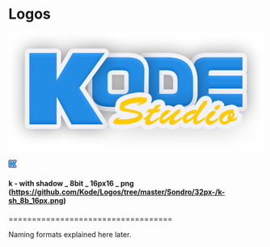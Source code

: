 # Logos
![Kode Studio Logo](/kodestudio.png)

![K](/Sondro/32px-/k-sh_8b_16px.png)

#### k - with shadow _ 8bit _ 16px16 _ png  (https://github.com/Kode/Logos/tree/master/Sondro/32px-/k-sh_8b_16px.png)

===================================

Naming formats explained here later.
